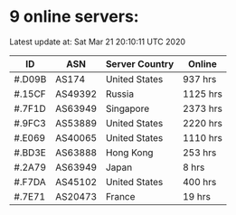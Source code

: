 # 9 online servers:

Latest update at: Sat Mar 21 20:10:11 UTC 2020

| ID | ASN | Server Country | Online |
| -- | --- | -------------- | ------ |
| #.D09B | AS174 | United States | 937 hrs |
| #.15CF | AS49392 | Russia | 1125 hrs |
| #.7F1D | AS63949 | Singapore | 2373 hrs |
| #.9FC3 | AS53889 | United States | 2220 hrs |
| #.E069 | AS40065 | United States | 1110 hrs |
| #.BD3E | AS63888 | Hong Kong | 253 hrs |
| #.2A79 | AS63949 | Japan | 8 hrs |
| #.F7DA | AS45102 | United States | 400 hrs |
| #.7E71 | AS20473 | France | 19 hrs |

